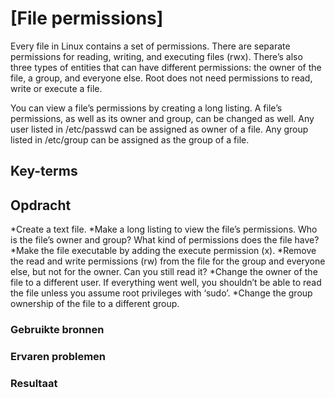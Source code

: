 # [File permissions]
Every file in Linux contains a set of permissions. There are separate permissions for reading, writing, and executing files (rwx). There’s also three types of entities that can have different permissions: the owner of the file, a group, and everyone else. Root does not need permissions to read, write or execute a file.

You can view a file’s permissions by creating a long listing. A file’s permissions, as well as its owner and group, can be changed as well.
Any user listed in /etc/passwd can be assigned as owner of a file.
Any group listed in /etc/group can be assigned as the group of a file.

## Key-terms


## Opdracht
*Create a text file.
*Make a long listing to view the file’s permissions. Who is the file’s owner and group? What kind of permissions does the file have?
*Make the file executable by adding the execute permission (x).
*Remove the read and write permissions (rw) from the file for the group and everyone else, but not for the owner. Can you still read it?
*Change the owner of the file to a different user. If everything went well, you shouldn’t be able to read the file unless you assume root privileges with ‘sudo’.
*Change the group ownership of the file to a different group.

### Gebruikte bronnen

### Ervaren problemen


### Resultaat

